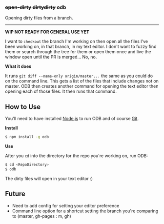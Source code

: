 ### ~~open-dirty~~ ~~dirtydirty~~ odb

Opening dirty files from a branch.

---

**WIP NOT READY FOR GENERAL USE YET**

I want to `checkout` the branch I'm working on then open all the files I've been working on, in that branch, in my text editor. I don't want to fuzzy find them or search through the tree for them or open them once and live the window open until the PR is merged... No, no. 

**What it does**

It runs `git diff --name-only origin/master...` the same as you could do on the command line. This gets a list of the files that include changes not on master. ODB then creates another command for opening the text editor then opening each of those files. It then runs that command. 

## How to Use

You'll need to have installed [Node.js](http://nodejs.org/download) to run ODB and of course [Git](http://git-scm.com/downloads). 

**Install**

```bash
$ npm install -g odb
```

**Use**

After you `cd` into the directory for the repo you're working on, run ODB:

```bash
$ cd <RepoDirectory>
$ odb
```

The dirty files will open in your text editor :)

## Future

- Need to add config for setting your editor preference
- Command line option for a shortcut setting the branch you're comparing to (master, gh-pages : m, gh)



